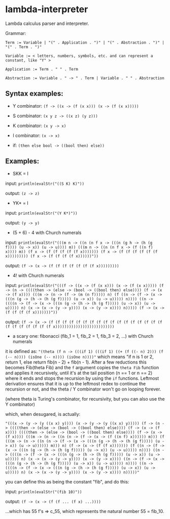 # lambda-interpreter
Lambda calculus parser and interpreter.

Grammar:
    
	Term := Variable | "(" . Application . ")" | "(" . Abstraction . ")" | "(" . Term . ")"
    
	Variable := < letters, numbers, symbols, etc. and can represent a constant, like "Y" >
    
	Application := Term . " " . Term
    
	Abstraction := Variable . " -> " . Term | Variable . " " . Abstraction


## Syntax examples:
- Y combinator: `(f -> ((x -> (f (x x))) (x -> (f (x x)))))`

- S combinator: `(x y z -> ((x z) (y z)))`

- K combinator: `(x y -> x)`

- I combinator: `(x -> x)`

- if: `(then else bool -> ((bool then) else))`

## Examples:
- SKK = I

input:  `println(evalStr("((S K) K)"))`

output: `(z -> z)`


- YK\* = I

input: `println(evalStr("(Y K*)"))`

output: `(y -> y)`


- (5 + 6) - 4 with Church numerals

input: `println(evalStr("(((m n -> ((n (n f x -> (((n (g h -> (h (g f)))) (u -> x)) (u -> u)))) m)) (((m n -> ((n (n f x -> (f ((n f) x)))) m)) (f x -> (f (f (f (f (f x))))))) (f x -> (f (f (f (f (f (f x))))))))) (f x -> (f (f (f (f x))))))"))`

output: `(f -> (x -> (f (f (f (f (f (f (f x)))))))))`


- 4! with Church numerals

input: `println(evalStr("(((f -> ((x -> (f (x x))) (x -> (f (x x))))) (f -> (n -> ((((then -> (else -> (bool -> ((bool then) else)))) (f -> (x -> (f x)))) (((m -> (n -> (f -> (m (n f))))) n) (f ((n -> (f -> (x -> (((n (g -> (h -> (h (g f))))) (u -> x)) (u -> u))))) n)))) ((n -> ((((n -> (f -> (x -> (((n (g -> (h -> (h (g f))))) (u -> x)) (u -> u))))) n) (x -> (x -> (y -> y)))) (x -> (y -> x)))) n))))) (f -> (x -> (f (f (f (f x)))))))"))`

output: `(f -> (x -> (f (f (f (f (f (f (f (f (f (f (f (f (f (f (f (f (f (f (f (f (f (f (f (f x))))))))))))))))))))))))))`

- a scary one: fibonacci (fib_1 = 1, fib_2 = 1, fib_3 = 2, ...) with Church numerals

it is defined as: `"(theta (f n -> (((if 1) (((if 1) ((+ (f ((- n) 2))) (f (-- n)))) (isOne (-- n)))) (isOne n))))"` which means "if n is 1 or 2, return 1, else return fib(n - 2) + fib(n - 1). After a few reductions this becomes Fib(theta Fib) and the `f` argument copies the `theta Fib` function and applies it recursively, until it's at the tail position (n == 1 or n == 2) where it ends and stops the recursion by using the `if` functions. Leftmost derivation ensures that it is up to the leftmost redex to continue the recursion or not, and the theta / Y combinator won't go on looping forever.

(where theta is Turing's combinator, for recursivity, but you can also use the Y combinator)

which, when desugared, is actually:

    "(((x -> (y -> (y ((x x) y)))) (x -> (y -> (y ((x x) y))))) (f -> (n -> ((((then -> (else -> (bool -> ((bool then) else)))) (f -> (x -> (f x)))) ((((then -> (else -> (bool -> ((bool then) else)))) (f -> (x -> (f x)))) (((m -> (n -> ((n (n -> (f -> (x -> (f ((n f) x)))))) m))) (f (((m -> (n -> ((n (n -> (f -> (x -> (((n (g -> (h -> (h (g f))))) (u -> x)) (u -> u)))))) m))) n) (f -> (x -> (f (f x))))))) (f ((n -> (f -> (x -> (((n (g -> (h -> (h (g f))))) (u -> x)) (u -> u))))) n)))) ((n -> ((((n -> (f -> (x -> (((n (g -> (h -> (h (g f))))) (u -> x)) (u -> u))))) n) (x -> (x -> (y -> y)))) (x -> (y -> x)))) ((n -> (f -> (x -> (((n (g -> (h -> (h (g f))))) (u -> x)) (u -> u))))) n)))) ((n -> ((((n -> (f -> (x -> (((n (g -> (h -> (h (g f))))) (u -> x)) (u -> u))))) n) (x -> (x -> (y -> y)))) (x -> (y -> x)))) n)))))"

you can define this as being the constant "fib", and do this:

input: `println(evalStr("(fib 10)"))`

output: `(f -> (x -> (f (f ... (f x) ...))))`

...which has 55 f's => c_55, which represents the natural number 55 = fib_10.

